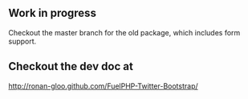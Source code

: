 ## Work in progress
Checkout the master branch for the old package, which includes form support.

## Checkout the dev doc at
http://ronan-gloo.github.com/FuelPHP-Twitter-Bootstrap/
